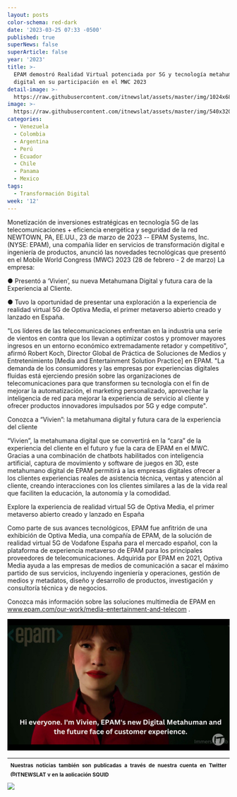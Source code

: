 ```yaml
---
layout: posts
color-schema: red-dark
date: '2023-03-25 07:33 -0500'
published: true
superNews: false
superArticle: false
year: '2023'
title: >-
  EPAM demostró Realidad Virtual potenciada por 5G y tecnología metahumana
  digital en su participación en el MWC 2023
detail-image: >-
  https://raw.githubusercontent.com/itnewslat/assets/master/img/1024x680/epam-ia-g.jpg
image: >-
  https://raw.githubusercontent.com/itnewslat/assets/master/img/540x320/epam-ia-p.jpg
categories:
  - Venezuela
  - Colombia
  - Argentina
  - Perú
  - Ecuador
  - Chile
  - Panama
  - Mexico
tags:
  - Transformación Digital
week: '12'
---
```

Monetización de inversiones estratégicas en tecnología 5G de las telecomunicaciones + eficiencia energética y seguridad de la red NEWTOWN, PA, EE.UU., 23 de marzo de 2023 -- EPAM Systems, Inc. (NYSE: EPAM), una compañía líder en servicios de transformación digital e ingeniería de productos, anunció las novedades tecnológicas que presentó en el Mobile World Congress (MWC) 2023 (28 de febrero - 2 de marzo) La empresa:

● Presentó a ‘Vivien’, su nueva Metahumana Digital y futura cara de la Experiencia al Cliente.

● Tuvo la oportunidad de presentar una exploración a la experiencia de realidad virtual 5G de Optiva Media, el primer metaverso abierto creado y lanzado en España.

"Los líderes de las telecomunicaciones enfrentan en la industria una serie de vientos en contra que los llevan a optimizar costos y promover mayores ingresos en un entorno económico extremadamente retador y competitivo", afirmó Robert Koch, Director Global de Práctica de Soluciones de Medios y Entretenimiento [Media and Entertainment Solution Practice] en EPAM. "La demanda de los consumidores y las empresas por experiencias digitales fluidas está ejerciendo presión sobre las organizaciones de telecomunicaciones para que transformen su tecnología con el fin de mejorar la automatización, el marketing personalizado, aprovechar la inteligencia de red para mejorar la experiencia de servicio al cliente y ofrecer productos innovadores impulsados por 5G y edge compute".

Conozca a “Vivien”: la metahumana digital y futura cara de la experiencia del cliente

“Vivien”, la metahumana digital que se convertirá en la “cara” de la experiencia del cliente en el futuro y fue la cara de EPAM en el MWC. Gracias a una combinación de chatbots habilitados con inteligencia artificial, captura de movimiento y software de juegos en 3D, este metahumano digital de EPAM permitirá a las empresas digitales ofrecer a los clientes experiencias reales de asistencia técnica, ventas y atención al cliente, creando interacciones con los clientes similares a las de la vida real que faciliten la educación, la autonomía y la comodidad.

Explore la experiencia de realidad virtual 5G de Optiva Media, el primer metaverso abierto creado y lanzado en España

Como parte de sus avances tecnológicos, EPAM fue anfitrión de una exhibición de Optiva Media, una compañía de EPAM, de la solución de realidad virtual 5G de Vodafone España para el mercado español, con la plataforma de experiencia metaverso de EPAM para los principales proveedores de telecomunicaciones. Adquirida por EPAM en 2021, Optiva Media ayuda a las empresas de medios de comunicación a sacar el máximo partido de sus servicios, incluyendo ingeniería y operaciones, gestión de medios y metadatos, diseño y desarrollo de productos, investigación y consultoría técnica y de negocios.

Conozca más información sobre las soluciones multimedia de EPAM en www.epam.com/our-work/media-entertainment-and-telecom .

![](https://raw.githubusercontent.com/itnewslat/assets/master/img/540x320/epam-ia-p.jpg)

<table style="height: 42px;" width="569">
<tbody>
<tr>
<td style="text-align: justify;"><sub><strong>Nuestras noticias también son publicadas a través de nuestra cuenta en Twitter <a href="https://twitter.com/itnewslat?lang=es">@ITNEWSLAT</a> y en la aplicación <a href="https://squidapp.co/en/">SQUID</a></strong></sub></td>
</tr>
</tbody>
</table>
<img src="https://tracker.metricool.com/c3po.jpg?hash=56f88a41e39ab42c063cc51676587a04"/>